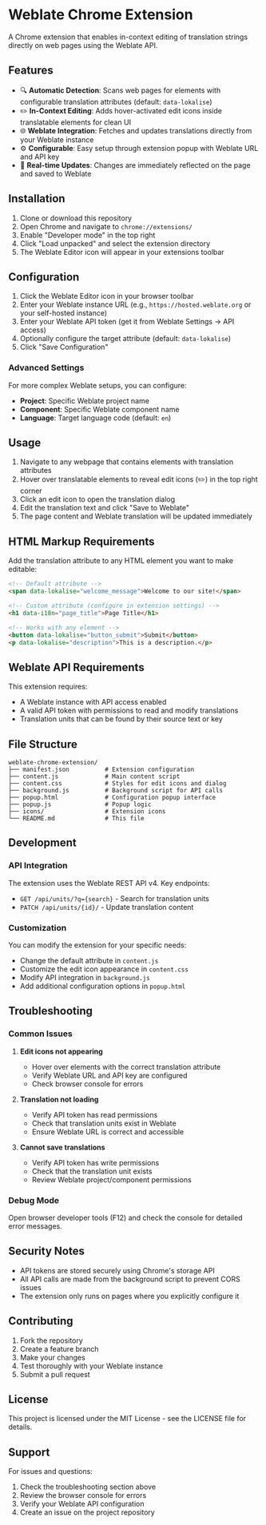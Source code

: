 # Weblate Chrome Extension

A Chrome extension that enables in-context editing of translation strings directly on web pages using the Weblate API.

## Features

- 🔍 **Automatic Detection**: Scans web pages for elements with configurable translation attributes (default: `data-lokalise`)
- ✏️ **In-Context Editing**: Adds hover-activated edit icons inside translatable elements for clean UI
- 🌐 **Weblate Integration**: Fetches and updates translations directly from your Weblate instance
- ⚙️ **Configurable**: Easy setup through extension popup with Weblate URL and API key
- 🎯 **Real-time Updates**: Changes are immediately reflected on the page and saved to Weblate

## Installation

1. Clone or download this repository
2. Open Chrome and navigate to `chrome://extensions/`
3. Enable "Developer mode" in the top right
4. Click "Load unpacked" and select the extension directory
5. The Weblate Editor icon will appear in your extensions toolbar

## Configuration

1. Click the Weblate Editor icon in your browser toolbar
2. Enter your Weblate instance URL (e.g., `https://hosted.weblate.org` or your self-hosted instance)
3. Enter your Weblate API token (get it from Weblate Settings → API access)
4. Optionally configure the target attribute (default: `data-lokalise`)
5. Click "Save Configuration"

### Advanced Settings

For more complex Weblate setups, you can configure:
- **Project**: Specific Weblate project name
- **Component**: Specific Weblate component name  
- **Language**: Target language code (default: `en`)

## Usage

1. Navigate to any webpage that contains elements with translation attributes
2. Hover over translatable elements to reveal edit icons (✏️) in the top right corner
3. Click an edit icon to open the translation dialog
4. Edit the translation text and click "Save to Weblate"
5. The page content and Weblate translation will be updated immediately

## HTML Markup Requirements

Add the translation attribute to any HTML element you want to make editable:

```html
<!-- Default attribute -->
<span data-lokalise="welcome_message">Welcome to our site!</span>

<!-- Custom attribute (configure in extension settings) -->
<h1 data-i18n="page_title">Page Title</h1>

<!-- Works with any element -->
<button data-lokalise="button_submit">Submit</button>
<p data-lokalise="description">This is a description.</p>
```

## Weblate API Requirements

This extension requires:
- A Weblate instance with API access enabled
- A valid API token with permissions to read and modify translations
- Translation units that can be found by their source text or key

## File Structure

```
weblate-chrome-extension/
├── manifest.json          # Extension configuration
├── content.js             # Main content script
├── content.css            # Styles for edit icons and dialog
├── background.js          # Background script for API calls
├── popup.html             # Configuration popup interface
├── popup.js               # Popup logic
├── icons/                 # Extension icons
└── README.md              # This file
```

## Development

### API Integration

The extension uses the Weblate REST API v4. Key endpoints:
- `GET /api/units/?q={search}` - Search for translation units
- `PATCH /api/units/{id}/` - Update translation content

### Customization

You can modify the extension for your specific needs:
- Change the default attribute in `content.js`
- Customize the edit icon appearance in `content.css`
- Modify API integration in `background.js`
- Add additional configuration options in `popup.html`

## Troubleshooting

### Common Issues

1. **Edit icons not appearing**
   - Hover over elements with the correct translation attribute
   - Verify Weblate URL and API key are configured
   - Check browser console for errors

2. **Translation not loading**
   - Verify API token has read permissions
   - Check that translation units exist in Weblate
   - Ensure Weblate URL is correct and accessible

3. **Cannot save translations**
   - Verify API token has write permissions
   - Check that the translation unit exists
   - Review Weblate project/component permissions

### Debug Mode

Open browser developer tools (F12) and check the console for detailed error messages.

## Security Notes

- API tokens are stored securely using Chrome's storage API
- All API calls are made from the background script to prevent CORS issues
- The extension only runs on pages where you explicitly configure it

## Contributing

1. Fork the repository
2. Create a feature branch
3. Make your changes
4. Test thoroughly with your Weblate instance
5. Submit a pull request

## License

This project is licensed under the MIT License - see the LICENSE file for details.

## Support

For issues and questions:
1. Check the troubleshooting section above
2. Review the browser console for errors
3. Verify your Weblate API configuration
4. Create an issue on the project repository
